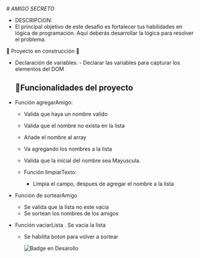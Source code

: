 <em> # AMIGO SECRETO </em>

- DESCRIPCION:
-   El principal objetivo de este desafío es fortalecer tus habilidades en lógica de programación. Aquí deberás desarrollar la lógica para resolver el problema.

  :construction: Proyecto en construcción :construction:
  

- Declaración de variables: 
      - Declarar las variables para capturar los elementos del DOM

  ## :hammer:Funcionalidades del proyecto

- Función agregarAmigo: 
  - Valida que haya un nombre valido
  - Valida que el nombre no exista en la lista
  - Añade el nombre al array
  - Va agregando los nombres a la lista
  - Valida que la inicial del nombre sea Mayuscula.
 
  - Función limpiarTexto:
     - Limpia el campo, despues de agregar el nombre a la lista

- Función de sortearAmigo
  - Se valida que la lista no este vacia
  - Se sortean los nombres de los amigos
     
- Función vaciarLista
  . Se vacia la lista
  - Se habilita boton para volver a sortear
 
    ![Badge en Desarollo](https://img.shields.io/badge/STATUS-%20CULMINADO-green)
  



